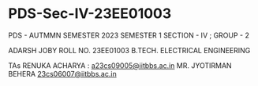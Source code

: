# PDS-Sec-IV-23EE01003

PDS - AUTMMN SEMESTER 2023
SEMESTER 1 
SECTION - IV ; GROUP - 2 

ADARSH JOBY
ROLL NO. 23EE01003
B.TECH. ELECTRICAL ENGINEERING

TAs
RENUKA ACHARYA : <a23cs09005@iitbbs.ac.in>
MR. JYOTIRMAN BEHERA <23cs06007@iitbbs.ac.in>
